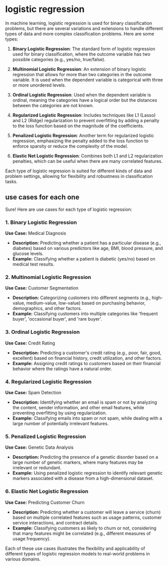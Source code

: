 # logistic regression

In machine learning, logistic regression is used for binary classification problems, but there are several variations and extensions to handle different types of data and more complex classification problems. Here are some types:

1. **Binary Logistic Regression**: The standard form of logistic regression used for binary classification, where the outcome variable has two possible categories (e.g., yes/no, true/false).

2. **Multinomial Logistic Regression**: An extension of binary logistic regression that allows for more than two categories in the outcome variable. It is used when the dependent variable is categorical with three or more unordered levels.

3. **Ordinal Logistic Regression**: Used when the dependent variable is ordinal, meaning the categories have a logical order but the distances between the categories are not known.

4. **Regularized Logistic Regression**: Includes techniques like L1 (Lasso) and L2 (Ridge) regularization to prevent overfitting by adding a penalty to the loss function based on the magnitude of the coefficients.

5. **Penalized Logistic Regression**: Another term for regularized logistic regression, emphasizing the penalty added to the loss function to enforce sparsity or reduce the complexity of the model.

6. **Elastic Net Logistic Regression**: Combines both L1 and L2 regularization penalties, which can be useful when there are many correlated features.

Each type of logistic regression is suited for different kinds of data and problem settings, allowing for flexibility and robustness in classification tasks.

## use cases for each one

Sure! Here are use cases for each type of logistic regression:

### 1. **Binary Logistic Regression**
**Use Case:** Medical Diagnosis
- **Description:** Predicting whether a patient has a particular disease (e.g., diabetes) based on various predictors like age, BMI, blood pressure, and glucose levels.
- **Example:** Classifying whether a patient is diabetic (yes/no) based on medical test results.

### 2. **Multinomial Logistic Regression**
**Use Case:** Customer Segmentation
- **Description:** Categorizing customers into different segments (e.g., high-value, medium-value, low-value) based on purchasing behavior, demographics, and other factors.
- **Example:** Classifying customers into multiple categories like 'frequent buyer', 'occasional buyer', and 'rare buyer'.

### 3. **Ordinal Logistic Regression**
**Use Case:** Credit Rating
- **Description:** Predicting a customer's credit rating (e.g., poor, fair, good, excellent) based on financial history, credit utilization, and other factors.
- **Example:** Assigning credit ratings to customers based on their financial behavior where the ratings have a natural order.

### 4. **Regularized Logistic Regression**
**Use Case:** Spam Detection
- **Description:** Identifying whether an email is spam or not by analyzing the content, sender information, and other email features, while preventing overfitting by using regularization.
- **Example:** Classifying emails into spam or not spam, while dealing with a large number of potentially irrelevant features.

### 5. **Penalized Logistic Regression**
**Use Case:** Genetic Data Analysis
- **Description:** Predicting the presence of a genetic disorder based on a large number of genetic markers, where many features may be irrelevant or redundant.
- **Example:** Using penalized logistic regression to identify relevant genetic markers associated with a disease from a high-dimensional dataset.

### 6. **Elastic Net Logistic Regression**
**Use Case:** Predicting Customer Churn
- **Description:** Predicting whether a customer will leave a service (churn) based on multiple correlated features such as usage patterns, customer service interactions, and contract details.
- **Example:** Classifying customers as likely to churn or not, considering that many features might be correlated (e.g., different measures of usage frequency).

Each of these use cases illustrates the flexibility and applicability of different types of logistic regression models to real-world problems in various domains.